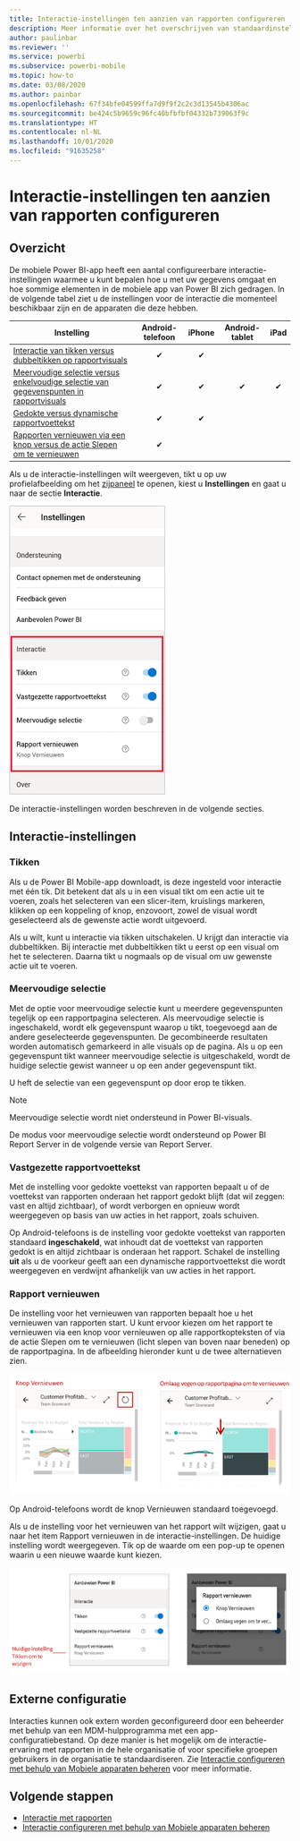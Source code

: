 ```yaml
---
title: Interactie-instellingen ten aanzien van rapporten configureren
description: Meer informatie over het overschrijven van standaardinstellingen voor interactie ten aanzien van-rapporten.
author: paulinbar
ms.reviewer: ''
ms.service: powerbi
ms.subservice: powerbi-mobile
ms.topic: how-to
ms.date: 03/08/2020
ms.author: painbar
ms.openlocfilehash: 67f34bfe04599ffa7d9f9f2c2c3d13545b4306ac
ms.sourcegitcommit: be424c5b9659c96fc40bfbfbf04332b739063f9c
ms.translationtype: HT
ms.contentlocale: nl-NL
ms.lasthandoff: 10/01/2020
ms.locfileid: "91635258"
---
```

# <a name="configure-report-interaction-settings"></a>Interactie-instellingen ten aanzien van rapporten configureren

## <a name="overview"></a>Overzicht

De mobiele Power BI-app heeft een aantal configureerbare interactie-instellingen waarmee u kunt bepalen hoe u met uw gegevens omgaat en hoe sommige elementen in de mobiele app van Power BI zich gedragen. In de volgende tabel ziet u de instellingen voor de interactie die momenteel beschikbaar zijn en de apparaten die deze hebben.

| Instelling | Android-telefoon | iPhone | Android-tablet  | iPad |
|---------|:-:|:-:|:-:|:-:|
| [Interactie van tikken versus dubbeltikken op rapportvisuals](#single-tap) |✔|✔|||
| [Meervoudige selectie versus enkelvoudige selectie van gegevenspunten in rapportvisuals](#multi-select) |✔|✔|✔|✔|
| [Gedokte versus dynamische rapportvoettekst](#docked-report-footer) |✔|✔|||
| [Rapporten vernieuwen via een knop versus de actie Slepen om te vernieuwen](#report-refresh) |✔||||

Als u de interactie-instellingen wilt weergeven, tikt u op uw profielafbeelding om het [zijpaneel](./mobile-apps-home-page.md#header) te openen, kiest u **Instellingen** en gaat u naar de sectie **Interactie**.

![Interactie-instellingen](./media/mobile-app-interaction-settings/powerbi-mobile-app-interactions-section.png)

De interactie-instellingen worden beschreven in de volgende secties.

## <a name="interaction-settings"></a>Interactie-instellingen

### <a name="single-tap"></a>Tikken
Als u de Power BI Mobile-app downloadt, is deze ingesteld voor interactie met één tik. Dit betekent dat als u in een visual tikt om een actie uit te voeren, zoals het selecteren van een slicer-item, kruislings markeren, klikken op een koppeling of knop, enzovoort, zowel de visual wordt geselecteerd als de gewenste actie wordt uitgevoerd.

Als u wilt, kunt u interactie via tikken uitschakelen. U krijgt dan interactie via dubbeltikken. Bij interactie met dubbeltikken tikt u eerst op een visual om het te selecteren. Daarna tikt u nogmaals op de visual om uw gewenste actie uit te voeren.

### <a name="multi-select"></a>Meervoudige selectie

Met de optie voor meervoudige selectie kunt u meerdere gegevenspunten tegelijk op een rapportpagina selecteren. Als meervoudige selectie is ingeschakeld, wordt elk gegevenspunt waarop u tikt, toegevoegd aan de andere geselecteerde gegevenspunten. De gecombineerde resultaten worden automatisch gemarkeerd in alle visuals op de pagina. Als u op een gegevenspunt tikt wanneer meervoudige selectie is uitgeschakeld, wordt de huidige selectie gewist wanneer u op een ander gegevenspunt tikt.

U heft de selectie van een gegevenspunt op door erop te tikken.

>[!NOTE]
>Meervoudige selectie wordt niet ondersteund in Power BI-visuals.
>
>De modus voor meervoudige selectie wordt ondersteund op Power BI Report Server in de volgende versie van Report Server.

### <a name="docked-report-footer"></a>Vastgezette rapportvoettekst

Met de instelling voor gedokte voettekst van rapporten bepaalt u of de voettekst van rapporten onderaan het rapport gedokt blijft (dat wil zeggen: vast en altijd zichtbaar), of wordt verborgen en opnieuw wordt weergegeven op basis van uw acties in het rapport, zoals schuiven.

Op Android-telefoons is de instelling voor gedokte voettekst van rapporten standaard **ingeschakeld**, wat inhoudt dat de voettekst van rapporten gedokt is en altijd zichtbaar is onderaan het rapport. Schakel de instelling **uit** als u de voorkeur geeft aan een dynamische rapportvoettekst die wordt weergegeven en verdwijnt afhankelijk van uw acties in het rapport.

### <a name="report-refresh"></a>Rapport vernieuwen

De instelling voor het vernieuwen van rapporten bepaalt hoe u het vernieuwen van rapporten start. U kunt ervoor kiezen om het rapport te vernieuwen via een knop voor vernieuwen op alle rapportkopteksten of via de actie Slepen om te vernieuwen (licht slepen van boven naar beneden) op de rapportpagina. In de afbeelding hieronder kunt u de twee alternatieven zien. 

![De knop Vernieuwen versus de actie Slepen om te vernieuwen](./media/mobile-app-interaction-settings/powerbi-mobile-app-interactions-refresh-button-versus-pull.png)

Op Android-telefoons wordt de knop Vernieuwen standaard toegevoegd.

Als u de instelling voor het vernieuwen van het rapport wilt wijzigen, gaat u naar het item Rapport vernieuwen in de interactie-instellingen. De huidige instelling wordt weergegeven. Tik op de waarde om een pop-up te openen waarin u een nieuwe waarde kunt kiezen.

![Vernieuwen instellen](./media/mobile-app-interaction-settings/powerbi-mobile-app-interactions-set-refresh.png)

## <a name="remote-configuration"></a>Externe configuratie

Interacties kunnen ook extern worden geconfigureerd door een beheerder met behulp van een MDM-hulpprogramma met een app-configuratiebestand. Op deze manier is het mogelijk om de interactie-ervaring met rapporten in de hele organisatie of voor specifieke groepen gebruikers in de organisatie te standaardiseren. Zie [Interactie configureren met behulp van Mobiele apparaten beheren](./mobile-app-configuration.md) voor meer informatie.


## <a name="next-steps"></a>Volgende stappen
* [Interactie met rapporten](./mobile-reports-in-the-mobile-apps.md#interact-with-reports)
* [Interactie configureren met behulp van Mobiele apparaten beheren](./mobile-app-configuration.md)
